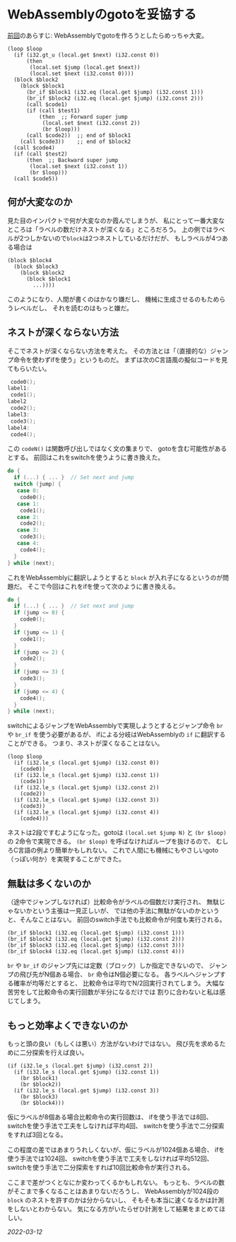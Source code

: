 # WebAssemblyのgotoを妥協する

[前回](/2022/wasm_goto.md)のあらすじ:
WebAssemblyでgotoを作ろうとしたらめっちゃ大変。

```
(loop $loop
  (if (i32.gt_u (local.get $next) (i32.const 0))
      (then
       (local.set $jump (local.get $next))
       (local.set $next (i32.const 0))))
  (block $block2
    (block $block1
      (br_if $block1 (i32.eq (local.get $jump) (i32.const 1)))
      (br_if $block2 (i32.eq (local.get $jump) (i32.const 2)))
      (call $code1)
      (if (call $test1)
          (then  ;; Forward super jump
           (local.set $next (i32.const 2))
           (br $loop)))
      (call $code2))  ;; end of $block1
    (call $code3))    ;; end of $block2
  (call $code4)
  (if (call $test2)
      (then  ;; Backward super jump
       (local.set $next (i32.const 1))
       (br $loop)))
  (call $code5))
```

## 何が大変なのか

見た目のインパクトで何が大変なのか霞んでしまうが、
私にとって一番大変なところは「ラベルの数だけネストが深くなる」ところだろう。
上の例ではラベルが2つしかないので`block`は2つネストしているだけだが、
もしラベルが4つある場合は

```
(block $block4
  (block $block3
    (block $block2
      (block $block1
        ...))))
```

このようになり、人間が書くのはかなり嫌だし、
機械に生成させるのもためらうレベルだし、
それを読むのはもっと嫌だ。

## ネストが深くならない方法

そこでネストが深くならない方法を考えた。
その方法とは「（直接的な）ジャンプ命令を使わずifを使う」というものだ。
まずは次のC言語風の擬似コードを見てもらいたい。

```c
 code0();
label1:
 code1();
label2
 code2();
label3:
 code3();
label4:
 code4();
```

この `codeN()` は関数呼び出しではなく文の集まりで、
gotoを含む可能性があるとする。
前回はこれをswitchを使うように書き換えた。

```c
do {
  if (...) { ... }  // Set next and jump
  switch (jump) {
   case 0:
    code0();
   case 1:
    code1();
   case 2:
    code2();
   case 3:
    code3();
   case 4:
    code4();
  }
} while (next);
```

これをWebAssemblyに翻訳しようとすると `block` が入れ子になるというのが問題だ。
そこで今回はこれをifを使って次のように書き換える。

```c
do {
  if (...) { ... }  // Set next and jump
  if (jump <= 0) {
    code0();
  }
  if (jump <= 1) {
    code1();
  }
  if (jump <= 2) {
    code2();
  }
  if (jump <= 3) {
    code3();
  }
  if (jump <= 4) {
    code4();
  }
} while (next);
```

switchによるジャンプをWebAssemblyで実現しようとするとジャンプ命令
`br` や `br_if` を使う必要があるが、
ifによる分岐はWebAssemblyの `if` に翻訳することができる。
つまり、ネストが深くなることはない。

```
(loop $loop
  (if (i32.le_s (local.get $jump) (i32.const 0))
    (code0))
  (if (i32.le_s (local.get $jump) (i32.const 1))
    (code1))
  (if (i32.le_s (local.get $jump) (i32.const 2))
    (code2))
  (if (i32.le_s (local.get $jump) (i32.const 3))
    (code3))
  (if (i32.le_s (local.get $jump) (i32.const 4))
    (code4)))
```

ネストは2段ですむようになった。gotoは `(local.set $jump N)` と `(br $loop)` の
2命令で実現できる。 `(br $loop)` を呼ばなければループを抜けるので、
むしろC言語の例より簡単かもしれない。
これで人間にも機械にもやさしいgoto（っぽい何か）を実現することができた。

## 無駄は多くないのか

（途中でジャンプしなければ）比較命令がラベルの個数だけ実行され、
無駄じゃないかという主張は一見正しいが、
では他の手法に無駄がないのかというと、そんなことはない。
前回のswitch手法でも比較命令が何度も実行される。

```
(br_if $block1 (i32.eq (local.get $jump) (i32.const 1)))
(br_if $block2 (i32.eq (local.get $jump) (i32.const 2)))
(br_if $block3 (i32.eq (local.get $jump) (i32.const 3)))
(br_if $block4 (i32.eq (local.get $jump) (i32.const 4)))
```

`br` や `br_if` のジャンプ先には定数（ブロック）しか指定できないので、
ジャンプの飛び先がN個ある場合、 `br` 命令はN個必要になる。
各ラベルへジャンプする確率が均等だとすると、
比較命令は平均でN/2回実行されてしまう。
大幅な苦労をして比較命令の実行回数が半分になるだけでは
割りに合わないと私は感じてしまう。

## もっと効率よくできないのか

もっと頭の良い（もしくは悪い）方法がないわけではない。
飛び先を求めるために二分探索を行えば良い。

```
(if (i32.le_s (local.get $jump) (i32.const 2))
  (if (i32.le_s (local.get $jump) (i32.const 1))
    (br $block1)
    (br $block2))
  (if (i32.le_s (local.get $jump) (i32.const 3))
    (br $block3)
    (br $block4)))
```

仮にラベルが8個ある場合比較命令の実行回数は、
ifを使う手法では8回、
switchを使う手法で工夫をしなければ平均4回、
switchを使う手法で二分探索をすれば3回となる。

この程度の差ではあまりうれしくないが、仮にラベルが1024個ある場合、
ifを使う手法では1024回、
switchを使う手法で工夫をしなければ平均512回、
switchを使う手法で二分探索をすれば10回比較命令が実行される。

ここまで差がつくとなにか変わってくるかもしれない。
もっとも、ラベルの数がそこまで多くなることはあまりないだろうし、
WebAssemblyが1024段の `block` のネストを許すのかは分からないし、
そもそも本当に速くなるかは計測をしないとわからない。
気になる方がいたらぜひ計測をして結果をまとめてほしい。

*2022-03-12*
